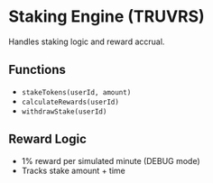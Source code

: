 # Staking Engine (TRUVRS)

Handles staking logic and reward accrual.

## Functions
- `stakeTokens(userId, amount)`
- `calculateRewards(userId)`
- `withdrawStake(userId)`

## Reward Logic
- 1% reward per simulated minute (DEBUG mode)
- Tracks stake amount + time
